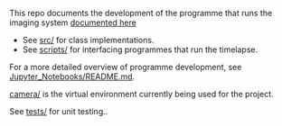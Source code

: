 This repo documents the development of the programme that runs the 
imaging system [documented 
here](https://github.com/SamuelClucas/SC_TSL_06082024_Imaging-System)

- See [src/](src/) for class implementations.
- See [scripts/](scripts/) for interfacing programmes that run the 
timelapse.

For a more detailed overview of programme development, see 
[Jupyter_Notebooks/README.md](Jupyter_Notebooks/README.md).

[camera/](camera/) is the virtual environment currently being used for 
the 
project.

See [tests/](tests/) for unit testing..
